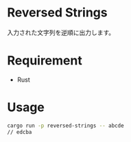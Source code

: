 # Reversed Strings
入力された文字列を逆順に出力します。

# Requirement
* Rust

# Usage
```bash
cargo run -p reversed-strings -- abcde
// edcba
```